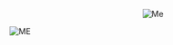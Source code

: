 <p align="center">
  <img src="https://media.giphy.com/media/PlV0zV9zx5su3KCIvQ/giphy.gif" alt="Me"/>
</p>

![ME](https://media.giphy.com/media/PlV0zV9zx5su3KCIvQ/giphy.gif)




<!--
**jocvegar/jocvegar** is a ✨ _special_ ✨ repository because its `README.md` (this file) appears on your GitHub profile.

Here are some ideas to get you started:

- 🔭 I’m currently working on ...
- 🌱 I’m currently learning ...
- 👯 I’m looking to collaborate on ...
- 🤔 I’m looking for help with ...
- 💬 Ask me about ...
- 📫 How to reach me: ...
- 😄 Pronouns: ...
- ⚡ Fun fact: ...
-->

